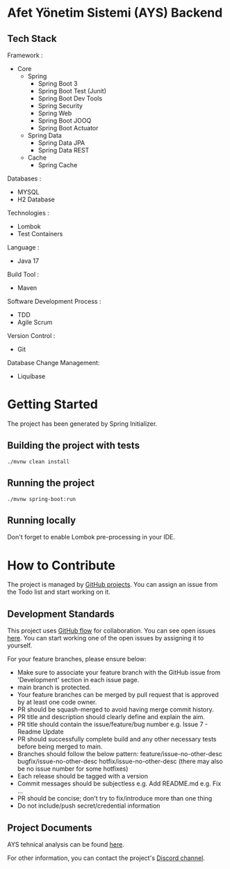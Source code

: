# Afet Yönetim Sistemi (AYS) Backend

## Tech Stack


Framework : 
* Core
    * Spring
        * Spring Boot 3
        * Spring Boot Test (Junit)
        * Spring Boot Dev Tools
        * Spring Security
        * Spring Web
        * Spring Boot JOOQ
        * Spring Boot Actuator
    * Spring Data
        * Spring Data JPA
        * Spring Data REST
    * Cache
        * Spring Cache

Databases :
* MYSQL
* H2 Database

Technologies :
* Lombok
* Test Containers

Language : 
* Java 17

Build Tool : 
* Maven

Software Development Process :
* TDD
* Agile Scrum

Version Control :
* Git

Database Change Management: 
* Liquibase


# Getting Started

The project has been generated by Spring Initializer.

## Building the project with tests

```
./mvnw clean install
```

## Running the project

```
./mvnw spring-boot:run
```

## Running locally

Don't forget to enable Lombok pre-processing in your IDE.

# How to Contribute

The project is managed by [GitHub projects](https://github.com/orgs/afet-yonetim-sistemi/projects/3). You can assign
an issue from the Todo list and start working on it.

## Development Standards

This project uses [GitHub flow](https://docs.github.com/en/get-started/quickstart/github-flow) for collaboration.
You can see open issues [here](https://github.com/afet-yonetim-sistemi/ays-be/issues).
You can start working one of the open issues by assigning it to yourself.

For your feature branches, please ensure below:

- Make sure to associate your feature branch with the GitHub issue from 'Development' section in each issue page.
- main branch is protected.
- Your feature branches can be merged by pull request that is approved by at least one code owner.
- PR should be squash-merged to avoid having merge commit history.
- PR title and description should clearly define and explain the aim.
- PR title should contain the issue/feature/bug number e.g. Issue 7 - Readme Update
- PR should successfully complete build and any other necessary tests before being merged to main.
- Branches should follow the below pattern:
    feature/issue-no-other-desc
    bugfix/issue-no-other-desc
    hotfix/issue-no-other-desc (there may also be no issue number for some hotfixes)
- Each release should be tagged with a version
- Commit messages should be subjectless
    e.g. Add README.md
    e.g. Fix ...
- PR should be concise; don't try to fix/introduce more than one thing
- Do not include/push secret/credential information

## Project Documents

AYS tehnical analysis can be found [here](https://docs.google.com/document/d/1_GyROvXrsD88udD6z_KfF-Q5Cs77YLHDglqafRXIV_o/edit).

For other information, you can contact the project's [Discord channel](https://discord.gg/HeunQcqg).
